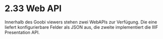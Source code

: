 # 2.33 Web API

Innerhalb des Goobi viewers stehen zwei WebAPIs zur Verfügung. Die eine liefert konfigurierbare Felder als JSON aus, die zweite implementiert die IIIF Presentation API.



